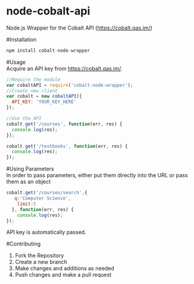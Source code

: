 # node-cobalt-api
Node.js Wrapper for the Cobalt API (https://cobalt.qas.im/)

#Installation  
```javascript
npm install cobalt-node-wrapper
```

#Usage  
Acquire an API key from https://cobalt.qas.im/.
```javascript
//Require the module
var cobaltAPI = require('cobalt-node-wrapper');
//Create new client
var cobalt = new cobaltAPI({
  API_KEY: 'YOUR_KEY_HERE'
});

//Use the API 
cobalt.get('/courses', function(err, res) {
  console.log(res); 
}); 

cobalt.get('/textbooks', function(err, res) {
  console.log(res); 
}); 
```

#Using Parameters  
In order to pass parameters, either put them directly into the URL or pass them as an object  
```javascript
cobalt.get('/courses/search',{
   q:'Computer Science', 
    limit:5
  }, function(err, res) {
    console.log(res);
});
```
API key is automatically passed.  

#Contributing
1. Fork the Repository
2. Create a new branch
3. Make changes and additions as needed
4. Push changes and make a pull request
